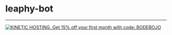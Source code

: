 # leaphy-bot
---
[![KINETIC HOSTING. Get 15% off your first month with code: BODEBOJO](https://cdn.modrinth.com/data/cached_images/087dad2c8275a9bca249735ce0050a83d4bd9e89.png)](https://billing.kinetichosting.net/aff.php?aff=783)
